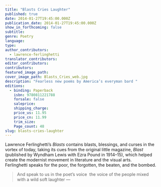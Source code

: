 ```yaml
---
title: "Blasts Cries Laughter"
published: true
date: 2014-01-27T19:45:00.000Z
publication_date: 2014-01-27T19:45:00.000Z
show_in_forthcoming: false
subtitle:
genre: Poetry
language:
type:
author_contributors:
  - lawrence-ferlinghetti
translator_contributors:
editor_contributors:
contributors:
featured_image_path:
cover_image_path: Blasts_Cries_web.jpg
description: "Fearless new poems by America’s everyman bard "
editions:
  - binding: Paperback
    isbn: 9780811221788
    forsale: false
    saleprice:
    shipping_charge:
    price_us: 11.95
    price_cn: 11.99
    trim_size:
    Page_count: 48
slug: blasts-cries-laughter
---
```


Lawrence Ferlinghetti’s _Blasts_ contains blasts, blessings, and curses in the vortex of today, taking its cues from the original little magazine, _Blast_ (published by Wyndham Lewis with Ezra Pound in 1914–15), which helped create the modernist movement in literature and the visual arts. Ferlinghetti speaks for the poor, the forgotten, the beaten, and the bombed.

> And speak to us in the poet’s voice 
> the voice of the people mixed
> with a wild soft laughter —

